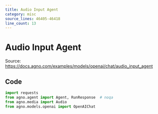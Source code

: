```yaml
---
title: Audio Input Agent
category: misc
source_lines: 46405-46418
line_count: 13
---
```


# Audio Input Agent
Source: https://docs.agno.com/examples/models/openai/chat/audio_input_agent



## Code

```python cookbook/models/openai/chat/audio_input_agent.py
import requests
from agno.agent import Agent, RunResponse  # noqa
from agno.media import Audio
from agno.models.openai import OpenAIChat

